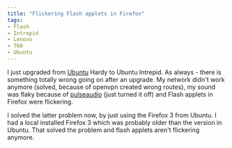 ```yaml
---
title: "Flickering Flash applets in Firefox"
tags: 
- Flash
- Intrepid
- Lenovo
- T60
- Ubuntu
---
```


I just upgraded from <a href="http://www.ubuntu.com" target="_self">Ubuntu</a> Hardy to Ubuntu Intrepid. As always - there is something totally wrong going on after an upgrade. My network didn't work anymore (solved, because of openvpn created wrong routes), my sound was flaky because of <a href="http://en.wikipedia.org/wiki/Pulseaudio" target="_self">pulseaudio</a> (just turned it off) and Flash applets in Firefox were flickering.

I solved the latter problem now, by just using the Firefox 3 from Ubuntu. I had a local installed Firefox 3 which was probably older than the version in Ubuntu. That solved the problem and flash applets aren't flickering anymore.